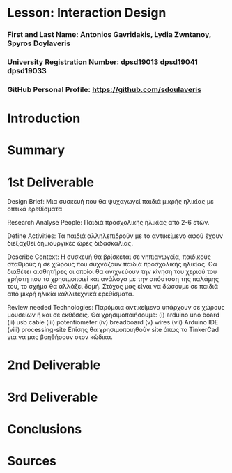 # Lesson: Interaction Design

### First and Last Name: Antonios Gavridakis, Lydia Zwntanoy, Spyros Doylaveris
### University Registration Number: dpsd19013 dpsd19041 dpsd19033
### GitHub Personal Profile: https://github.com/sdoulaveris

# Introduction


# Summary


# 1st Deliverable

Design Brief:
Μια συσκευή που θα ψυχαγωγεί παιδιά μικρής ηλικίας με οπτικά ερεθίσματα

Research
Analyse People: Παιδιά προσχολικής ηλικίας από 2-6 ετών.

Define Activities: Τα παιδιά αλληλεπιδρούν με το αντικείμενο αφού έχουν διεξαχθεί δημιουργικές ώρες διδασκαλίας.

Describe Context: Η συσκευή θα βρίσκεται σε νηπιαγωγεία, παιδικούς σταθμούς ή σε χώρους που συχνάζουν παιδιά προσχολικής ηλικίας. Θα διαθέτει αισθητήρες οι οποίοι θα ανιχνεύουν την κίνηση του χεριού του χρήστη που το χρησιμοποιεί και ανάλογα με την απόσταση της παλάμης του, το σχήμα θα αλλάζει δομή. Στόχος μας είναι να δώσουμε σε παιδιά από μικρή ηλικία καλλιτεχνικά ερεθίσματα.  

Review needed Technologies: 
Παρόμοια αντικείμενα υπάρχουν σε χώρους μουσείων ή και σε εκθέσεις. 
Θα χρησιμοποιήσουμε:
(i)     arduino uno board
(ii)    usb cable
(iii)   potentiometer
(iv)   breadboard
(v)    wires
(vii)  Arduino IDE
(viii) processing-site
Επίσης θα χρησιμοποιηθούν site όπως το TinkerCad για να μας βοηθήσουν στον κώδικα.


# 2nd Deliverable


# 3rd Deliverable 


# Conclusions


# Sources
